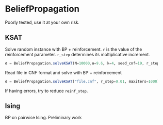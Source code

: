 # BeliefPropagation
Poorly tested, use it at your own risk.

## KSAT
Solve random instance with BP + reinforcement.
`r` is the value of the reinforcement parameter.
`r_step` determines its moltiplicative increment.
```julia
σ = BeliefPropagation.solveKSAT(N=10000,α=9.6, k=4, seed_cnf=19, r_step=0.0002, maxiters=1000);
```


Read file in CNF format and solve with BP + reinforcement
```julia
σ = BeliefPropagation.solveKSAT("file.cnf", r_step=0.01, maxiters=1000);
```

If having errors, try to reduce `reinf_step`.

## Ising

BP on pairwise Ising. Preliminary work
